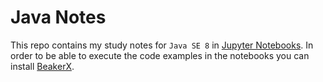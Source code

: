 # Java Notes
This repo contains my study notes for `Java SE 8` in [Jupyter Notebooks](https://jupyter.org/). In order to be able to execute the code examples in the notebooks you can install [BeakerX](http://beakerx.com/).
